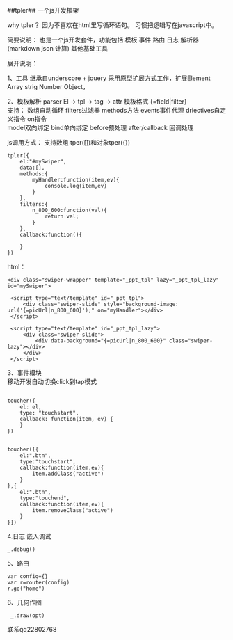 ##tpler##
一个js开发框架



why tpler？
因为不喜欢在html里写循环语句。
习惯把逻辑写在javascript中。





简要说明：
也是一个js开发套件，功能包括
模板
事件
路由
日志
解析器(markdown  json 计算)
其他基础工具


展开说明：

1、工具 继承自underscore  + jquery
采用原型扩展方式工作，扩展Element Array strig Number Object，

2、模板解析  parser El ->  tpl -> tag  -> attr 
模板格式 {=field|filter}  
支持：
数组自动循环
filters过滤器 
methods方法 
events事件代理 
driectives自定义指令 
on指令  
model双向绑定 
bind单向绑定 
before预处理 
after/callback 回调处理

js调用方式：
支持数组 tper([])和对象tper({})
```
tpler({
	el:"#mySwiper",
	data:[],
	methods:{
		myHandler:function(item,ev){
			console.log(item,ev)
		}
	},
	filters:{
		n_800_600:function(val){
			return val;
		}
	},
	callback:function(){
		
	}
})
```

html：
```
<div class="swiper-wrapper" template="_ppt_tpl" lazy="_ppt_tpl_lazy" id="mySwiper">

 <script type="text/template" id="_ppt_tpl">
     <div class="swiper-slide" style="background-image: url('{=picUrl|n_800_600}');" on="myHandler"></div>
 </script>

 <script type="text/template" id="_ppt_tpl_lazy">
     <div class="swiper-slide">
         <div data-background="{=picUrl|n_800_600}" class="swiper-lazy"></div>
     </div>
 </script>
```


3、事件模块  
移动开发自动切换click到tap模式
```

toucher({
    el: el,
    type: "touchstart",
    callback: function(item, ev) {
    }
})


toucher([{
	el:".btn",
	type:"touchstart",
	callback:function(item,ev){
		item.addClass("active")
	}
},{
	el:".btn",
	type:"touchend",
	callback:function(item,ev){
		item.removeClass("active")
	}
}])
```


4.日志
嵌入调试
```
_.debug()
```


5、路由
```
var config={}
var r=router(config)
r.go("home")
```


6、几何作图
```
 _.draw(opt)
```


联系qq22802768